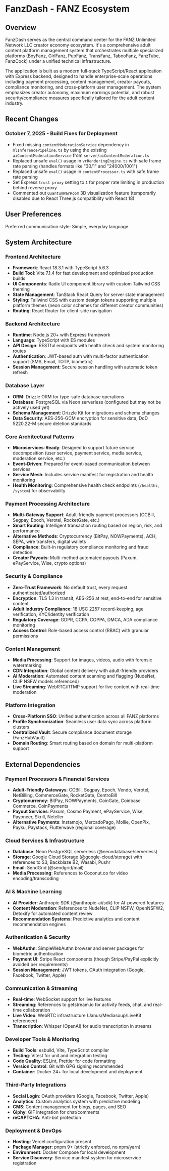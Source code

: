 # FanzDash - FANZ Ecosystem

## Overview

FanzDash serves as the central command center for the FANZ Unlimited Network LLC creator economy ecosystem. It's a comprehensive adult content platform management system that orchestrates multiple specialized platforms (BoyFanz, GirlFanz, PupFanz, TransFanz, TabooFanz, FanzTube, FanzCock) under a unified technical infrastructure.

The application is built as a modern full-stack TypeScript/React application with Express backend, designed to handle enterprise-scale operations including payment processing, content management, creator payouts, compliance monitoring, and cross-platform user management. The system emphasizes creator autonomy, maximum earnings potential, and robust security/compliance measures specifically tailored for the adult content industry.

## Recent Changes

### October 7, 2025 - Build Fixes for Deployment
- Fixed missing `contentModerationService` dependency in `mlInferencePipeline.ts` by using the existing `aiContentModerationService` from `server/aiContentModeration.ts`
- Replaced unsafe `eval()` usage in `vrRenderingEngine.ts` with safe frame rate parsing (handles formats like "30/1" and "24000/1001")
- Replaced unsafe `eval()` usage in `contentProcessor.ts` with safe frame rate parsing
- Set Express `trust proxy` setting to `1` for proper rate limiting in production behind reverse proxy
- Commented out `QuantumWarRoom` 3D visualization feature (temporarily disabled due to React Three.js compatibility with React 18)

## User Preferences

Preferred communication style: Simple, everyday language.

## System Architecture

### Frontend Architecture
- **Framework**: React 18.3.1 with TypeScript 5.6.3
- **Build Tool**: Vite 7.1.4 for fast development and optimized production builds
- **UI Components**: Radix UI component library with custom Tailwind CSS theming
- **State Management**: TanStack React Query for server state management
- **Styling**: Tailwind CSS with custom design tokens supporting multiple platform themes (neon color schemes for different creator communities)
- **Routing**: React Router for client-side navigation

### Backend Architecture
- **Runtime**: Node.js 20+ with Express framework
- **Language**: TypeScript with ES modules
- **API Design**: RESTful endpoints with health check and system monitoring routes
- **Authentication**: JWT-based auth with multi-factor authentication support (SMS, Email, TOTP, biometric)
- **Session Management**: Secure session handling with automatic token refresh

### Database Layer
- **ORM**: Drizzle ORM for type-safe database operations
- **Database**: PostgreSQL via Neon serverless (configured but may not be actively used yet)
- **Schema Management**: Drizzle Kit for migrations and schema changes
- **Data Security**: AES-256-GCM encryption for sensitive data, DoD 5220.22-M secure deletion standards

### Core Architectural Patterns
- **Microservices-Ready**: Designed to support future service decomposition (user service, payment service, media service, moderation service, etc.)
- **Event-Driven**: Prepared for event-based communication between services
- **Service Mesh**: Includes service manifest for registration and health monitoring
- **Health Monitoring**: Comprehensive health check endpoints (`/healthz`, `/system`) for observability

### Payment Processing Architecture
- **Multi-Gateway Support**: Adult-friendly payment processors (CCBill, Segpay, Epoch, Verotel, RocketGate, etc.)
- **Smart Routing**: Intelligent transaction routing based on region, risk, and performance
- **Alternative Methods**: Cryptocurrency (BitPay, NOWPayments), ACH, SEPA, wire transfers, digital wallets
- **Compliance**: Built-in regulatory compliance monitoring and fraud detection
- **Creator Payouts**: Multi-method automated payouts (Paxum, ePayService, Wise, crypto options)

### Security & Compliance
- **Zero-Trust Framework**: No default trust, every request authenticated/authorized
- **Encryption**: TLS 1.3 in transit, AES-256 at rest, end-to-end for sensitive content
- **Adult Industry Compliance**: 18 USC 2257 record-keeping, age verification, KYC/identity verification
- **Regulatory Coverage**: GDPR, CCPA, COPPA, DMCA, ADA compliance monitoring
- **Access Control**: Role-based access control (RBAC) with granular permissions

### Content Management
- **Media Processing**: Support for images, videos, audio with forensic watermarking
- **CDN Integration**: Global content delivery with adult-friendly providers
- **AI Moderation**: Automated content scanning and flagging (NudeNet, CLIP NSFW models referenced)
- **Live Streaming**: WebRTC/RTMP support for live content with real-time moderation

### Platform Integration
- **Cross-Platform SSO**: Unified authentication across all FANZ platforms
- **Profile Synchronization**: Seamless user data sync across platform clusters
- **Centralized Vault**: Secure compliance document storage (FanzHubVault)
- **Domain Routing**: Smart routing based on domain for multi-platform support

## External Dependencies

### Payment Processors & Financial Services
- **Adult-Friendly Gateways**: CCBill, Segpay, Epoch, Vendo, Verotel, NetBilling, CommerceGate, RocketGate, CentroBill
- **Cryptocurrency**: BitPay, NOWPayments, CoinGate, Coinbase Commerce, CoinPayments
- **Payout Services**: Paxum, Cosmo Payment, ePayService, Wise, Payoneer, Skrill, Neteller
- **Alternative Payments**: Instamojo, MercadoPago, Mollie, OpenPix, Payku, Paystack, Flutterwave (regional coverage)

### Cloud Services & Infrastructure
- **Database**: Neon PostgreSQL serverless (@neondatabase/serverless)
- **Storage**: Google Cloud Storage (@google-cloud/storage) with references to S3, Backblaze B2, Wasabi, Pushr
- **Email**: SendGrid (@sendgrid/mail)
- **Media Processing**: References to Coconut.co for video encoding/transcoding

### AI & Machine Learning
- **AI Provider**: Anthropic SDK (@anthropic-ai/sdk) for AI-powered features
- **Content Moderation**: References to NudeNet, CLIP NSFW, OpenNSFW2, Detoxify for automated content review
- **Recommendation Systems**: Predictive analytics and content recommendation engines

### Authentication & Security
- **WebAuthn**: SimpleWebAuthn browser and server packages for biometric authentication
- **Payment UI**: Stripe React components (though Stripe/PayPal explicitly avoided per requirements)
- **Session Management**: JWT tokens, OAuth integration (Google, Facebook, Twitter, Apple)

### Communication & Streaming
- **Real-time**: WebSocket support for live features
- **Streaming**: References to getstream.io for activity feeds, chat, and real-time collaboration
- **Live Video**: WebRTC infrastructure (Janus/Mediasoup/LiveKit referenced)
- **Transcription**: Whisper (OpenAI) for audio transcription in streams

### Developer Tools & Monitoring
- **Build Tools**: esbuild, Vite, TypeScript compiler
- **Testing**: Vitest for unit and integration testing
- **Code Quality**: ESLint, Prettier for code formatting
- **Version Control**: Git with GPG signing recommended
- **Container**: Docker 24+ for local development and deployment

### Third-Party Integrations
- **Social Login**: OAuth providers (Google, Facebook, Twitter, Apple)
- **Analytics**: Custom analytics system with predictive modeling
- **CMS**: Content management for blogs, pages, and SEO
- **Giphy**: GIF integration for chat/comments
- **reCAPTCHA**: Anti-bot protection

### Deployment & DevOps
- **Hosting**: Vercel configuration present
- **Package Manager**: pnpm 9+ (strictly enforced, no npm/yarn)
- **Environment**: Docker Compose for local development
- **Service Discovery**: Service manifest system for microservice registration